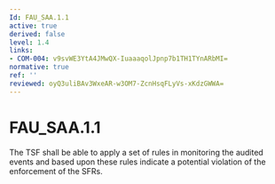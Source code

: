 ```yaml
---
Id: FAU_SAA.1.1
active: true
derived: false
level: 1.4
links:
- COM-004: v9svWE3YtA4JMwQX-IuaaaqolJpnp7b1TH1TYnARbMI=
normative: true
ref: ''
reviewed: oyQ3uliBAv3WxeAR-w3OM7-ZcnHsqFLyVs-xKdzGWWA=
---
```


# FAU_SAA.1.1

The TSF shall be able to apply a set of rules in monitoring the audited events and based upon these rules indicate a potential violation of the enforcement of the SFRs.